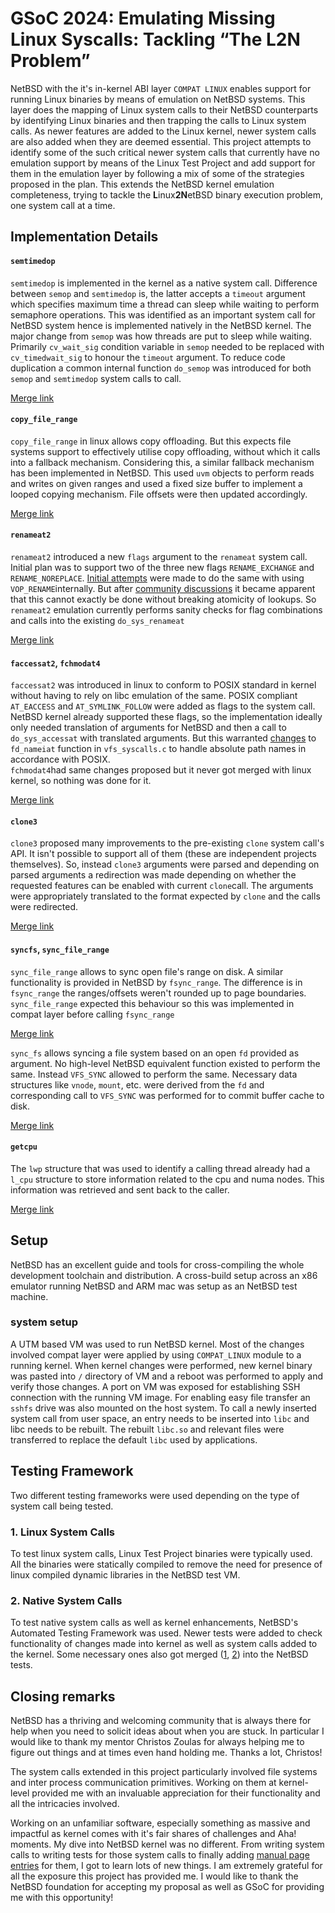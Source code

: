 # GSoC 2024: Emulating Missing Linux Syscalls: Tackling “The L2N Problem”

NetBSD with the it's in-kernel ABI layer `COMPAT LINUX` enables support for running Linux binaries by means of emulation on NetBSD systems. This layer does the mapping of Linux system calls to their NetBSD counterparts by identifying Linux binaries and then trapping the calls to Linux system calls. As newer features are added to the Linux kernel, newer system calls are also added when they are deemed essential. This project attempts to identify some of the such critical newer system calls that currently have no emulation support by means of the Linux Test Project and add support for them in the emulation layer by following a mix of some of the strategies proposed in the plan. This extends the NetBSD kernel emulation completeness, trying to tackle the **L**inux**2N**etBSD binary execution problem, one system call at a time.


## Implementation Details

#### `semtimedop` 
`semtimedop` is implemented in the kernel as a native system call. Difference between `semop` and `semtimedop` is, the latter accepts a `timeout` argument which specifies maximum time a thread can sleep while waiting to perform semaphore operations. This was identified as an important system call for NetBSD system hence is implemented natively in the NetBSD kernel. The major change from `semop` was how threads are put to sleep while waiting. Primarily `cv_wait_sig` condition variable in `semop` needed to be replaced with `cv_timedwait_sig` to honour the `timeout` argument. To reduce code duplication a common internal function `do_semop` was introduced for both `semop` and `semtimedop` system calls to call.

[Merge link](https://github.com/NetBSD/src/commit/ae03c1998c29b7b9ee911838ae495a26c5080cc4) 
#### `copy_file_range`
`copy_file_range` in linux allows copy offloading. But this expects file systems support to effectively utilise copy offloading, without which it calls into a fallback mechanism. Considering this, a similar fallback mechanism has been implemented in NetBSD. This used `uvm` objects to perform reads and writes on given ranges and used a fixed size buffer to implement a looped copying mechanism. File offsets were then updated accordingly.

[Merge link](https://github.com/NetBSD/src/commit/a3740e150a4bea0d03e70539dc6fe36956b72c38) 
#### `renameat2`
`renameat2` introduced a new `flags` argument to the `renameat` system call. Initial plan was to support two of the three new flags `RENAME_EXCHANGE` and `RENAME_NOREPLACE`. [Initial attempts](https://github.com/coderaccords/gsoc24-netbsd-linux-emulation/commit/c5e5c235e3cf8ccfadef6bd25d1e4d30f0fea599) were made to do the same with using `VOP_RENAME`internally. But after [community discussions](https://mail-index.netbsd.org/tech-kern/2024/09/14/msg029727.html) it became apparent that this cannot exactly be done without breaking atomicity of lookups. So `renameat2` emulation currently performs sanity checks for flag combinations and calls into the existing `do_sys_renameat` 

[Merge link](https://github.com/NetBSD/src/commit/a3740e150a4bea0d03e70539dc6fe36956b72c38) 
#### `faccessat2`, `fchmodat4`
`faccessat2` was introduced in linux to conform to POSIX standard in kernel without having to rely on libc emulation of the same. POSIX compliant `AT_EACCESS` and `AT_SYMLINK_FOLLOW` were added as flags to the system call. NetBSD kernel already supported these flags, so the implementation ideally only needed translation of arguments for NetBSD and then a call to `do_sys_accessat` with translated arguments. But this warranted [changes](https://github.com/NetBSD/src/commit/b79b3edc5f00c2bdb48f07c66224e63db5538ec0) to `fd_nameiat` function in `vfs_syscalls.c` to handle absolute path names in accordance with POSIX.  
`fchmodat4`had same changes proposed but it never got merged with linux kernel, so nothing was done for it.

[Merge link](https://github.com/NetBSD/src/commit/bc9a9bdb0c4a566e89fca9e351af8f61e55e7823)
#### `clone3`
`clone3` proposed many improvements to the pre-existing `clone` system call's API. It isn't possible to support all of them (these are independent projects themselves). So, instead `clone3` arguments were parsed and depending on parsed arguments a redirection was made depending on whether the requested features can be enabled with current `clone`call. The arguments were appropriately translated to the format expected by `clone` and the calls were redirected.

[Merge link](https://github.com/NetBSD/src/commit/a3740e150a4bea0d03e70539dc6fe36956b72c38)
#### `syncfs`, `sync_file_range`
`sync_file_range` allows to sync open file's range on disk. A similar functionality is provided in NetBSD by `fsync_range`. The difference is in `fsync_range` the ranges/offsets weren't rounded up to page boundaries. `sync_file_range` expected this behaviour so this was implemented in compat layer before calling `fsync_range`

[Merge link](https://github.com/NetBSD/src/commit/a3740e150a4bea0d03e70539dc6fe36956b72c38)

`sync_fs` allows syncing a file system based on an open `fd` provided as argument. No high-level NetBSD equivalent function existed to perform the same. Instead `VFS_SYNC` allowed to perform the same. Necessary data structures like `vnode`, `mount`, etc. were derived from the `fd` and corresponding call to `VFS_SYNC` was performed for to commit buffer cache to disk. 

[Merge link](https://github.com/NetBSD/src/commit/a3740e150a4bea0d03e70539dc6fe36956b72c38#diff-2a1cf5dc3356dfc32b1044bf786b3491703509cc4a9d3b6bc61450bffec7c589)
#### `getcpu`
The `lwp` structure that was used to identify a calling thread already had a `l_cpu` structure to store information related to the cpu and numa nodes. This information was retrieved and sent back to the caller.

[Merge link](https://github.com/NetBSD/src/commit/bc9a9bdb0c4a566e89fca9e351af8f61e55e7823)

## Setup
NetBSD has an excellent guide and tools for cross-compiling the whole development toolchain and distribution. A cross-build setup across an x86 emulator running NetBSD and ARM mac was setup as an NetBSD test machine.
### system setup
A UTM based VM was used to run NetBSD kernel. Most of the changes involved compat layer were applied by using `COMPAT_LINUX` module to a running kernel. When kernel changes were performed, new kernel binary was pasted into `/` directory of VM and a reboot was performed to apply and verify those changes.
A port on VM was exposed for establishing SSH connection with the running VM image. For enabling easy file transfer an `sshfs` drive was also mounted on the host system.
To call a newly inserted system call from user space, an entry needs to be inserted into `libc` and libc needs to be rebuilt. The rebuilt `libc.so` and relevant files were transferred to replace the default `libc` used by applications.

## Testing Framework	
Two different testing frameworks were used depending on the type of system call being tested.
### 1. Linux System Calls
To test linux system calls, Linux Test Project binaries were typically used. All the binaries were statically compiled to remove the need for presence of linux compiled dynamic libraries in the NetBSD test VM.
### 2. Native System Calls
To test native system calls as well as kernel enhancements, NetBSD's Automated Testing Framework was used. Newer tests were added to check functionality of changes made into kernel as well as system calls added to the kernel. Some necessary ones also got merged ([1](https://github.com/NetBSD/src/commit/0c467abdbb0737153c4abfc97f20445a27cd6f6e), [2](https://github.com/NetBSD/src/commit/a46b73af2314aab2cdc4db84560bf9003cd5fc1b)) into the NetBSD tests. 

## Closing remarks
NetBSD has a thriving and welcoming community that is always there for help when you need to solicit ideas about when you are stuck. In particular I would like to thank my mentor Christos Zoulas for always helping me to figure out things and at times even hand holding me. Thanks a lot, Christos!

The system calls extended in this project particularly involved file systems and inter process communication primitives. Working on them at kernel-level provided me with an invaluable appreciation for their functionality and all the intricacies involved. 

Working on an unfamiliar software, especially something as massive and impactful as kernel comes with it's fair shares of challenges and Aha! moments. My dive into NetBSD kernel was no different. From writing system calls to writing tests for those system calls to finally adding [manual page entries](https://github.com/NetBSD/src/commit/4d27234e8ccea503b22ce787da880843cc749a13) for them, I got to learn lots of new things. I am extremely grateful for all the exposure this project has provided me. I would like to thank the NetBSD foundation for accepting my proposal as well as GSoC for providing me with this opportunity!
